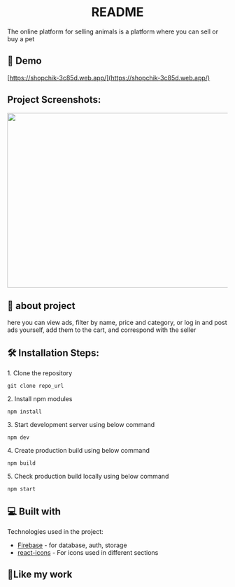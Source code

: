 <h1 align="center">README</h1>

<p>The online platform for selling animals is a platform where you can sell or buy a pet</a></p>

<h2>🚀 Demo</h2>

[https://shopchik-3c85d.web.app/](https://shopchik-3c85d.web.app/)

<h2>Project Screenshots:</h2>

<img src="(https://raw.githubusercontent.com/aduvancik/aduvancik/main/%D0%97%D0%BD%D1%96%D0%BC%D0%BE%D0%BA%20%D0%B5%D0%BA%D1%80%D0%B0%D0%BD%D0%B0%202024-06-14%20%D0%BE%2013.32.44.png)" width="800" height="400&quot;/">

  
  
<h2>🧐 about project</h2>

<p>here you can view ads, filter by name, price and category, or log in and post ads yourself, add them to the cart, and correspond with the seller</p>

<h2>🛠️ Installation Steps:</h2>

<p>1. Clone the repository</p>

```
git clone repo_url
```

<p>2. Install npm modules</p>

```
npm install
```

<p>3. Start development server using below command</p>

```
npm dev
```

<p>4. Create production build using below command</p>

```
npm build
```

<p>5. Check production build locally using below command</p>

```
npm start
```

  
<h2>💻 Built with</h2>

Technologies used in the project:

*  [Firebase](https://firebase.com/) - for database, auth, storage
*  [react-icons](https://www.npmjs.com/package/react-icons)  - For icons used in different sections


<h2>💖Like my work</h2>
